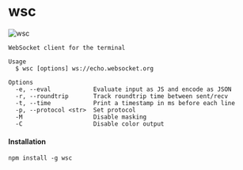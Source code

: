 # wsc

![wsc](https://cloud.githubusercontent.com/assets/817212/17082515/f71c2b5c-5135-11e6-8600-aa096bbeea65.png)

```
WebSocket client for the terminal

Usage
  $ wsc [options] ws://echo.websocket.org

Options
  -e, --eval            Evaluate input as JS and encode as JSON
  -r, --roundtrip       Track roundtrip time between sent/recv
  -t, --time            Print a timestamp in ms before each line
  -p, --protocol <str>  Set protocol
  -M                    Disable masking
  -C                    Disable color output
```

#### Installation

```
npm install -g wsc
```
